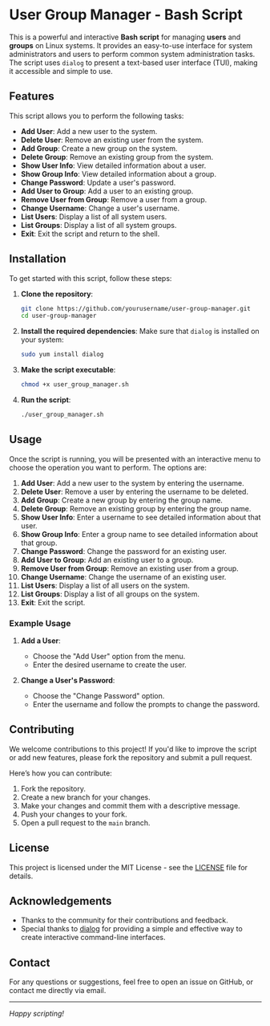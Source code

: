 # User Group Manager - Bash Script

This is a powerful and interactive **Bash script** for managing **users** and **groups** on Linux systems. It provides an easy-to-use interface for system administrators and users to perform common system administration tasks. The script uses `dialog` to present a text-based user interface (TUI), making it accessible and simple to use.

## Features

This script allows you to perform the following tasks:

- **Add User**: Add a new user to the system.
- **Delete User**: Remove an existing user from the system.
- **Add Group**: Create a new group on the system.
- **Delete Group**: Remove an existing group from the system.
- **Show User Info**: View detailed information about a user.
- **Show Group Info**: View detailed information about a group.
- **Change Password**: Update a user's password.
- **Add User to Group**: Add a user to an existing group.
- **Remove User from Group**: Remove a user from a group.
- **Change Username**: Change a user's username.
- **List Users**: Display a list of all system users.
- **List Groups**: Display a list of all system groups.
- **Exit**: Exit the script and return to the shell.

## Installation

To get started with this script, follow these steps:

1. **Clone the repository**:
    ```bash
    git clone https://github.com/yourusername/user-group-manager.git
    cd user-group-manager
    ```

2. **Install the required dependencies**:
    Make sure that `dialog` is installed on your system:
    ```bash
    sudo yum install dialog
    ```

3. **Make the script executable**:
    ```bash
    chmod +x user_group_manager.sh
    ```

4. **Run the script**:
    ```bash
    ./user_group_manager.sh
    ```

## Usage

Once the script is running, you will be presented with an interactive menu to choose the operation you want to perform. The options are:

1. **Add User**: Add a new user to the system by entering the username.
2. **Delete User**: Remove a user by entering the username to be deleted.
3. **Add Group**: Create a new group by entering the group name.
4. **Delete Group**: Remove an existing group by entering the group name.
5. **Show User Info**: Enter a username to see detailed information about that user.
6. **Show Group Info**: Enter a group name to see detailed information about that group.
7. **Change Password**: Change the password for an existing user.
8. **Add User to Group**: Add an existing user to a group.
9. **Remove User from Group**: Remove an existing user from a group.
10. **Change Username**: Change the username of an existing user.
11. **List Users**: Display a list of all users on the system.
12. **List Groups**: Display a list of all groups on the system.
13. **Exit**: Exit the script.

### Example Usage

1. **Add a User**: 
    - Choose the "Add User" option from the menu.
    - Enter the desired username to create the user.
    
2. **Change a User's Password**:
    - Choose the "Change Password" option.
    - Enter the username and follow the prompts to change the password.

## Contributing

We welcome contributions to this project! If you'd like to improve the script or add new features, please fork the repository and submit a pull request.

Here’s how you can contribute:
1. Fork the repository.
2. Create a new branch for your changes.
3. Make your changes and commit them with a descriptive message.
4. Push your changes to your fork.
5. Open a pull request to the `main` branch.

## License

This project is licensed under the MIT License - see the [LICENSE](LICENSE) file for details.

## Acknowledgements

- Thanks to the community for their contributions and feedback.
- Special thanks to [dialog](https://linux.die.net/man/1/dialog) for providing a simple and effective way to create interactive command-line interfaces.

## Contact

For any questions or suggestions, feel free to open an issue on GitHub, or contact me directly via email.

---

*Happy scripting!*
